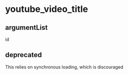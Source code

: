 # youtube_video_title
## argumentList
id
## deprecated
This relies on synchronous loading, which is discouraged